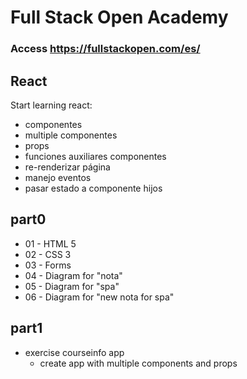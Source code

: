 # Full Stack Open Academy
### Access https://fullstackopen.com/es/

## React
Start learning react:
- componentes
- multiple componentes
- props
- funciones auxiliares componentes
- re-renderizar página
- manejo eventos
- pasar estado a componente hijos

## part0
- 01 - HTML 5
- 02 - CSS 3
- 03 - Forms
- 04 - Diagram for "nota"
- 05 - Diagram for "spa"
- 06 - Diagram for "new nota for spa"

## part1
- exercise courseinfo app
    - create app with multiple components and props
